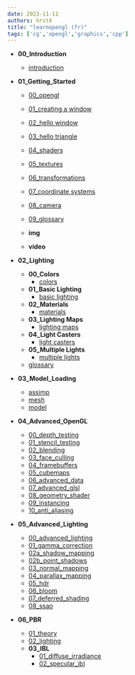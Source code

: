 ```yaml
---
date: 2023-11-11
authors: hrst4
title: "learnopengl (fr)"
tags: ['cg','opengl','graphics','cpp']
---
```


- **00_Introduction**
	- [introduction](./LEARNOPENGL_FR/00_Introduction/introduction.md)
- **01_Getting_Started**
	- [00_opengl](LEARNOPENGL_FR/01_Getting_Started/00_opengl.md)
	- [01_creating a window](LEARNOPENGL_FR/01_Getting_Started/01_creating%20a%20window.md)
	- [02_hello window](LEARNOPENGL_FR/01_Getting_Started/02_hello%20window.md)
	- [03_hello triangle](LEARNOPENGL_FR/01_Getting_Started/03_hello%20triangle.md)
	- [04_shaders](LEARNOPENGL_FR/01_Getting_Started/04_shaders.md)
	- [05_textures](LEARNOPENGL_FR/01_Getting_Started/05_textures.md)
	- [06_transformations](LEARNOPENGL_FR/01_Getting_Started/06_transformations.md)
	- [07_coordinate systems](LEARNOPENGL_FR/01_Getting_Started/07_coordinate%20systems.md)
	- [08_camera](LEARNOPENGL_FR/01_Getting_Started/08_camera.md)
	- [09_glossary](LEARNOPENGL_FR/01_Getting_Started/09_glossary.md)
	- **img**

	- **video**

- **02_Lighting**
	- **00_Colors**
		- [colors](LEARNOPENGL_FR/02_Lighting/00_Colors/colors.md)
	- **01_Basic Lighting**
		- [basic lighting](LEARNOPENGL_FR/02_Lighting/01_Basic%20Lighting/basic%20lighting.md)
	- **02_Materials**
		- [materials](LEARNOPENGL_FR/02_Lighting/02_Materials/materials.md)
	- **03_Lighting Maps**
		- [lighting maps](LEARNOPENGL_FR/02_Lighting/03_Lighting%20Maps/lighting%20maps.md)
	- **04_Light Casters**
		- [light casters](LEARNOPENGL_FR/02_Lighting/04_Light%20Casters/light%20casters.md)
	- **05_Multiple Lights**
		- [multiple lights](LEARNOPENGL_FR/02_Lighting/05_Multiple%20Lights/multiple%20lights.md)
	- [glossary](LEARNOPENGL_FR/02_Lighting/glossary.md)
- **03_Model_Loading**
	- [assimp](LEARNOPENGL_FR/03_Model_Loading/assimp.md)
	- [mesh](LEARNOPENGL_FR/03_Model_Loading/mesh.md)
	- [model](LEARNOPENGL_FR/03_Model_Loading/model.md)
- **04_Advanced_OpenGL**
	- [00_depth_testing](LEARNOPENGL_FR/04_Advanced_OpenGL/00_depth_testing.md)
	- [01_stencil_testing](LEARNOPENGL_FR/04_Advanced_OpenGL/01_stencil_testing.md)
	- [02_blending](LEARNOPENGL_FR/04_Advanced_OpenGL/02_blending.md)
	- [03_face_culling](LEARNOPENGL_FR/04_Advanced_OpenGL/03_face_culling.md)
	- [04_framebuffers](LEARNOPENGL_FR/04_Advanced_OpenGL/04_framebuffers.md)
	- [05_cubemaps](LEARNOPENGL_FR/04_Advanced_OpenGL/05_cubemaps.md)
	- [06_advanced_data](LEARNOPENGL_FR/04_Advanced_OpenGL/06_advanced_data.md)
	- [07_advanced_glsl](LEARNOPENGL_FR/04_Advanced_OpenGL/07_advanced_glsl.md)
	- [08_geometry_shader](LEARNOPENGL_FR/04_Advanced_OpenGL/08_geometry_shader.md)
	- [09_instancing](LEARNOPENGL_FR/04_Advanced_OpenGL/09_instancing.md)
	- [10_anti_aliasing](LEARNOPENGL_FR/04_Advanced_OpenGL/10_anti_aliasing.md)
- **05_Advanced_Lighting**
	- [00_advanced_lighting](LEARNOPENGL_FR/05_Advanced_Lighting/00_advanced_lighting.md)
	- [01_gamma_correction](LEARNOPENGL_FR/05_Advanced_Lighting/01_gamma_correction.md)
	- [02a_shadow_mapping](LEARNOPENGL_FR/05_Advanced_Lighting/02a_shadow_mapping.md)
	- [02b_point_shadows](LEARNOPENGL_FR/05_Advanced_Lighting/02b_point_shadows.md)
	- [03_normal_mapping](LEARNOPENGL_FR/05_Advanced_Lighting/03_normal_mapping.md)
	- [04_parallax_mapping](LEARNOPENGL_FR/05_Advanced_Lighting/04_parallax_mapping.md)
	- [05_hdr](LEARNOPENGL_FR/05_Advanced_Lighting/05_hdr.md)
	- [06_bloom](LEARNOPENGL_FR/05_Advanced_Lighting/06_bloom.md)
	- [07_deferred_shading](LEARNOPENGL_FR/05_Advanced_Lighting/07_deferred_shading.md)
	- [08_ssao](LEARNOPENGL_FR/05_Advanced_Lighting/08_ssao.md)
- **06_PBR**
	- [01_theory](LEARNOPENGL_FR/06_PBR/01_theory.md)
	- [02_lighting](LEARNOPENGL_FR/06_PBR/02_lighting.md)
	- **03_IBL**
		- [01_diffuse_irradiance](LEARNOPENGL_FR/06_PBR/03_IBL/01_diffuse_irradiance.md)
		- [02_specular_ibl](LEARNOPENGL_FR/06_PBR/03_IBL/02_specular_ibl.md)